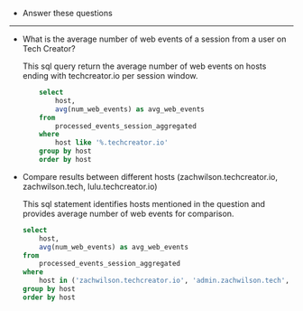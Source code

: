 - Answer these questions
---
- What is the average number of web events of a session from a user on Tech Creator?

    This sql query return the average number of web events on hosts ending with techcreator.io per session window.

    ```sql
        select
            host,
            avg(num_web_events) as avg_web_events
        from
            processed_events_session_aggregated
        where
            host like '%.techcreator.io'
        group by host
        order by host
    ```


- Compare results between different hosts (zachwilson.techcreator.io, zachwilson.tech, lulu.techcreator.io)

    This sql statement identifies hosts mentioned in the question and provides average number of web events for comparison.
    ```sql
    select
        host,
        avg(num_web_events) as avg_web_events
    from
        processed_events_session_aggregated
    where
        host in ('zachwilson.techcreator.io', 'admin.zachwilson.tech', 'lulu.techcreator.io')
    group by host
    order by host
    ```